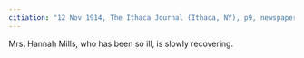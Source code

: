 ```yaml
---
citiation: "12 Nov 1914, The Ithaca Journal (Ithaca, NY), p9, newspapers.com"
---
```

Mrs. Hannah Mills, who has been so ill, is slowly recovering. 